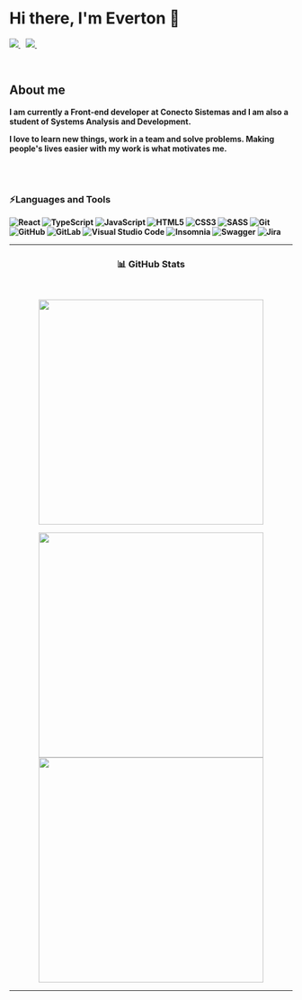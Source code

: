 <p>
  <h1 ><b>Hi there, I'm Everton 👋</h1>
</p>

<p >
 <a href="https://www.linkedin.com/in/everton-carvalho-9395a6137/" target="_blank" rel="noreferrer"><img src="https://img.shields.io/badge/linkedin-%230077B5.svg?&style=for-the-badge&logo=linkedin&logoColor=white" />
  </a>&nbsp;&nbsp;
  <a href="mailto: everton.carvalho.dc@gmail.com" target="_blank" rel="noreferrer"><img src="https://img.shields.io/badge/Gmail-D14836?style=for-the-badge&logo=gmail&logoColor=white" />        
  </a>&nbsp;&nbsp;
</p>
<br/>

<h2 >About me</h2>

I am currently a Front-end developer at Conecto Sistemas and I am also a student of Systems Analysis and Development.

I love to learn new things, work in a team and solve problems. Making people's lives easier with my work is what motivates me.

</br>

</br>
<p>
<h3 >⚡Languages and Tools</h3>
</p>

![React](https://img.shields.io/badge/react-%2320232a.svg?style=for-the-badge&logo=react&logoColor=%2361DAFB) ![TypeScript](https://img.shields.io/badge/typescript-%23007ACC.svg?style=for-the-badge&logo=typescript&logoColor=white) ![JavaScript](https://img.shields.io/badge/javascript-%23323330.svg?style=for-the-badge&logo=javascript&logoColor=%23F7DF1E) ![HTML5](https://img.shields.io/badge/html5-%23E34F26.svg?style=for-the-badge&logo=html5&logoColor=white) ![CSS3](https://img.shields.io/badge/css3-%231572B6.svg?style=for-the-badge&logo=css3&logoColor=white) ![SASS](https://img.shields.io/badge/SASS-hotpink.svg?style=for-the-badge&logo=SASS&logoColor=white) ![Git](https://img.shields.io/badge/git-%23F05033.svg?style=for-the-badge&logo=git&logoColor=white) ![GitHub](https://img.shields.io/badge/github-%23121011.svg?style=for-the-badge&logo=github&logoColor=white) ![GitLab](https://img.shields.io/badge/gitlab-%23181717.svg?style=for-the-badge&logo=gitlab&logoColor=white) ![Visual Studio Code](https://img.shields.io/badge/Visual%20Studio%20Code-0078d7.svg?style=for-the-badge&logo=visual-studio-code&logoColor=white) ![Insomnia](https://img.shields.io/badge/Insomnia-black?style=for-the-badge&logo=insomnia&logoColor=5849BE) ![Swagger](https://img.shields.io/badge/-Swagger-%23Clojure?style=for-the-badge&logo=swagger&logoColor=white) ![Jira](https://img.shields.io/badge/jira-%230A0FFF.svg?style=for-the-badge&logo=jira&logoColor=white)


</p>

---

<p>
<h3 align="center">📊 GitHub Stats</h3>
</p>

<br />
<p align="center">
<img src="https://github-readme-streak-stats.herokuapp.com/?user=EvertonCarvalho1&theme=dark&count_private=true&theme=dark&hide_border=true" width="400" />
</p>
<p align="center">
<img src="https://github-readme-stats-EvertonCarvalho1.vercel.app/api?username=EvertonCarvalho1&show_icons=true&hide_border=true&theme=dark" width="400" />
<img src="https://github-readme-stats-EvertonCarvalho1.vercel.app/api/top-langs/?username=EvertonCarvalho1&layout=compact&hide_border=true&theme=dark" width="400" />
</p>

---





